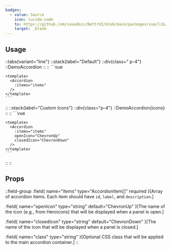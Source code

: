 ```yaml
---
badges:
  - value: Source
    icon: lucide:code
    to: https://github.com/cavadosi/BettrUI/blob/main/packages/vue/lib/Accordion/Accordion.vue
    target: _blank
---
```


## Usage

::tabs{variant="line"}
  ::stack{label="Default"}
    ::div{class=" p-4"}
    ::DemoAccordion
    ::
    ::
    ```vue
    <script setup>
    const items = [
      {
        id: 1,
        label: "What's the best thing about Switzerland?",
        description:
          "I don't know, but the flag is a big plus. Lorem ipsum dolor sit amet consectetur adipisicing elit. Quas cupiditate laboriosam fugiat.",
      },
      {
        id: 2,
        label: "Why are mountains so great?",
        description:
          "Mountains are majestic and inspire a sense of adventure. Lorem ipsum dolor sit amet consectetur adipisicing elit. Quas cupiditate laboriosam fugiat.",
      },
    ]
    </script>
    
    <template>
      <Accordion
        :items="items"
      />
    </template>
    ```
  ::
  ::stack{label="Custom Icons"}
    ::div{class="p-4"}
    ::DemoAccordion{icons}
    ::
    ::
    ```vue
    <script setup>
    const items = [
      {
        id: 1,
        label: "What's the best thing about Switzerland?",
        description:
          "I don't know, but the flag is a big plus. Lorem ipsum dolor sit amet consectetur adipisicing elit. Quas cupiditate laboriosam fugiat.",
      },
      {
        id: 2,
        label: "Why are mountains so great?",
        description:
          "Mountains are majestic and inspire a sense of adventure. Lorem ipsum dolor sit amet consectetur adipisicing elit. Quas cupiditate laboriosam fugiat.",
      },
    ]
    </script>
    
    <template>
      <Accordion
        :items="items"
        openIcon="ChevronUp"
        closedIcon="ChevronDown"
      />
    </template>
    ```
  ::
::

## Props

::field-group
  :field{
    name="items"
    type="AccordionItem[]"
    required
  }[Array of accordion items. Each item should have `id`, `label`, and `description`.]

  :field{
    name="openIcon"
    type="string"
    default="ChevronUp"
  }[The name of the icon (e.g., from Heroicons) that will be displayed when a panel is open.]

  :field{
    name="closedIcon"
    type="string"
    default="ChevronDown"
  }[The name of the icon that will be displayed when a panel is closed.]

  :field{
    name="class"
    type="string"
  }[Optional CSS class that will be applied to the main accordion container.]
::


